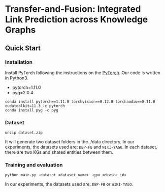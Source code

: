 # Transfer-and-Fusion: Integrated Link Prediction across Knowledge Graphs


## Quick Start

### Installation
Install PyTorch following the instructions on the [PyTorch](https://pytorch.org/).
Our code is written in Python3.

- pytorch=1.11.0
- pyg=2.0.4

```
conda install pytorch==1.11.0 torchvision==0.12.0 torchaudio==0.11.0 cudatoolkit=11.3 -c pytorch
conda install pyg -c pyg
```


### Dataset
```
unzip dataset.zip
```

It will generate two dataset folders in the ./data directory. In our experiments, the datasets used are: `DBP-FB` and `WIKI-YAGO`.
In each dataset, there are two KGs and shared entities between them.

### Training and evaluation
```
python main.py -dataset <dataset_name> -gpu <device_id> 
```
In our experiments, the datasets used are: `DBP-FB` or `WIKI-YAGO`. 


